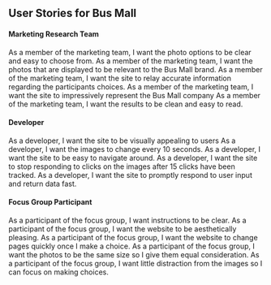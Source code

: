 ## User Stories for Bus Mall

#### Marketing Research Team

As a member of the marketing team, I want the photo options to be clear and easy to choose from.
As a member of the marketing team, I want the photos that are displayed to be relevant to the Bus Mall brand.
As a member of the marketing team, I want the site to relay accurate information regarding the participants choices.
As a member of the marketing team, I want the site to impressively represent the Bus Mall company
As a member of the marketing team, I want the results to be clean and easy to read.

#### Developer

As a developer, I want the site to be visually appealing to users
As a developer, I want the images to change every 10 seconds.
As a developer, I want the site to be easy to navigate around.
As a developer, I want the site to stop responding to clicks on the images after 15 clicks have been tracked.
As a developer, I want the site to promptly respond to user input and return data fast.

#### Focus Group Participant

As a participant of the focus group, I want instructions to be clear.
As a participant of the focus group, I want the website to be aesthetically pleasing.
As a participant of the focus group, I want the website to change pages quickly once I make a choice.
As a participant of the focus group, I want the photos to be the same size so I give them equal consideration.
As a participant of the focus group, I want little distraction from the images so I can focus on making choices.
